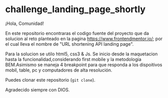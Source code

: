# challenge_landing_page_shortly

¡Hola, Comunidad!

En este repositorio encontraras el codigo fuente del proyecto que da solucion
al reto planteado en la pagina https://www.frontendmentor.io/; por el cual lleva el nombre de "URL shortening API landing page". 

Para la solucion se utilo html5, css3 & Js. Se inicio desde la maquetacion
hasta la funcionalidad,considerando first mobile y la metodologia BEM.Asimismo se maneja 4 breakpoint para que responda a los dispoitivos mobil,
table, pc y computadores de alta resolución.


Puedes clonar este repositorio (`git clone`).

Agradecido siempre con DIOS.